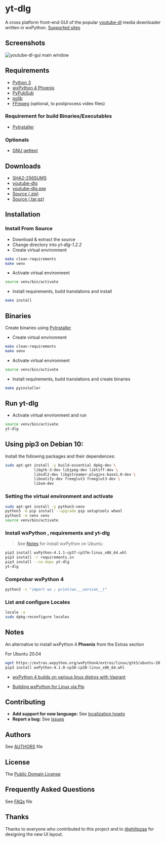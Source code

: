 # yt-dlg
A cross platform front-end GUI of the popular [youtube-dl](https://rg3.github.io/youtube-dl/) media downloader written in wxPython. [Supported sites](https://rg3.github.io/youtube-dl/supportedsites.html)

## Screenshots
![youtube-dl-gui main window](https://raw.githubusercontent.com/MrS0m30n3/youtube-dl-gui/gh-pages/images/ydlg_ui.gif)

## Requirements
* [Python 3](https://www.python.org/downloads)
* [wxPython 4 Phoenix](https://wxpython.org/download.php)
* [PyPubSub](https://pypi.org/project/PyPubSub)
* [polib](https://pypi.org/project/polib)
* [FFmpeg](https://ffmpeg.org/download.html) (optional, to postprocess video files)

### Requirement for build Binaries/Executables
* [PyInstaller](https://www.pyinstaller.org/)

### Optionals
* [GNU gettext](https://www.gnu.org/software/gettext/)

## Downloads
* [SHA2-256SUMS](https://github.com/oleksis/youtube-dl-gui/releases/download/v1.2.0/SHA2-256SUMS)
* [youtube-dlg](https://github.com/oleksis/youtube-dl-gui/releases/download/v1.2.0/youtube-dlg)
* [youtube-dlg.exe](https://github.com/oleksis/youtube-dl-gui/releases/download/v1.2.0/youtube-dlg.exe)
* [Source (.zip)](https://github.com/oleksis/youtube-dl-gui/archive/v1.2.0.zip)
* [Source (.tar.gz)](https://github.com/oleksis/youtube-dl-gui/archive/v1.2.0.tar.gz)

## Installation

### Install From Source
* Download & extract the source
* Change directory into *yt-dlg-1.2.2*
* Create virtual environment 
```bash
make clean-requirements
make venv
```
* Activate virtual environment
```bash
source venv/bin/activate
```
* Install requirements, build translations and install
```bash
make install
```

## Binaries
Create binaries using [PyInstaller](https://www.pyinstaller.org/)
* Create virtual environment
```bash
make clean-requirements
make venv
```
* Activate virtual environment
```bash
source venv/bin/activate
```
* Install requirements, build translations and create binaries
```bash
make pyinstaller
```

## Run yt-dlg
* Activate virtual environment and run
```bash
source venv/bin/activate
yt-dlg
```

## Using pip3 on Debian 10:

Install the following packages and their dependences:

```bash
sudo apt-get install -y build-essential dpkg-dev \
             libgtk-3-dev libjpeg-dev libtiff-dev \
             libsdl2-dev libgstreamer-plugins-base1.0-dev \
             libnotify-dev freeglut3 freeglut3-dev \
             libsm-dev 
```

### Setting the virtual environment and activate

```bash
sudo apt-get install -y python3-venv
python3 -m pip install --upgrade pip setuptools wheel
python3 -m venv venv
source venv/bin/activate
```

### Install wxPython , requirements and yt-dlg
> See [Notes](#notes) for install wxPython on Ubuntu

```bash
pip3 install wxPython-4.1.1-cp37-cp37m-linux_x86_64.whl
pip3 install -r requirements.in
pip3 install --no-deps yt-dlg
yt-dlg 
```

### Comprobar wxPython 4

```bash
python3 -c "import wx ; print(wx.__version__)"
```

### List and configure Locales

```bash
locale -a
sudo dpkg-reconfigure locales
```

## Notes
An alternative to install wxPython 4 **Phoenix** from the Extras section

For Ubuntu 20.04

```bash
wget https://extras.wxpython.org/wxPython4/extras/linux/gtk3/ubuntu-20.04/wxPython-4.1.0-cp38-cp38-linux_x86_64.whl
pip3 install wxPython-4.1.0-cp38-cp38-linux_x86_64.whl 
```

* [wxPython 4 builds on various linux distros with Vagrant](https://github.com/wxWidgets/Phoenix/blob/wxPy-4.0.x/vagrant/debian-9/bootstrap.sh)

* [Building wxPython for Linux via Pip](https://wxpython.org/blog/2017-08-17-builds-for-linux-with-pip/index.html)

## Contributing
* **Add support for new language:** See [localization howto](docs/localization_howto.md)
* **Report a bug:** See [issues](https://github.com/oleksis/yt-dlg/issues)

## Authors
See [AUTHORS](AUTHORS) file

## License
The [Public Domain License](LICENSE)

## Frequently Asked Questions
See [FAQs](docs/faqs.md) file

## Thanks
Thanks to everyone who contributed to this project and to [@philipzae](https://github.com/philipzae) for designing the new UI layout.
